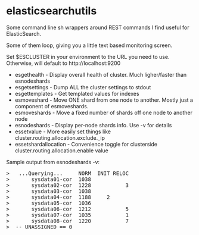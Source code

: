 # elasticsearchutils

Some command line sh wrappers around REST commands I find useful for ElasticSearch.

Some of them loop, giving you a little text based monitoring screen.

Set $ESCLUSTER in your environment to the URL you need to use.
Otherwise, will default to http://localhost:9200

* esgethealth - Display overall health of cluster. Much ligher/faster than esnodeshards
* esgetsettings - Dump ALL the cluster settings to stdout
* esgettemplates - Get templated values for indexes
* esmoveshard - Move ONE shard from one node to another. Mostly just a component of esmoveshards.
* esmoveshards - Move a fixed number of shards off one node to another node
* esnodeshards - Display per-node shards info. Use -v for details
* essetvalue - More easily set things like cluster.routing.allocation.exclude._ip 
* essetshardallocation - Convenience toggle for clusterside cluster.routing.allocation.enable value


Sample output from esnodeshards -v:
<pre>
>   ...Querying...     NORM  INIT RELOC
>       sysdata01-cor  1038            
>       sysdata02-cor  1228           3
>       sysdata03-cor  1038            
>       sysdata04-cor  1188     2     
>       sysdata05-cor  1036            
>       sysdata06-cor  1212           5
>       sysdata07-cor  1035           1
>       sysdata08-cor  1220           7
>  -- UNASSIGNED == 0
</pre>
